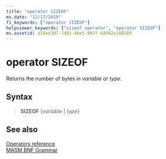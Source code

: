 ```yaml
---
title: "operator SIZEOF"
ms.date: "12/17/2019"
f1_keywords: ["operator SIZEOF"]
helpviewer_keywords: ["sizeof operator", "operator SIZEOF"]
ms.assetid: a14ed307-7d01-4be5-982f-64982a348589
---
```

# operator SIZEOF

Returns the number of bytes in *variable* or *type*.

## Syntax

> **SIZEOF** {*variable* | *type*}

## See also

[Operators reference](operators-reference.md)<br/>
[MASM BNF Grammar](masm-bnf-grammar.md)
